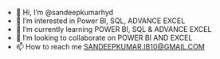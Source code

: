 - 👋 Hi, I’m @sandeepkumarhyd
- 👀 I’m interested in Power BI, SQL, ADVANCE EXCEL
- 🌱 I’m currently learning POWER BI, SQL & ADVANCE EXCEL
- 💞️ I’m looking to collaborate on POWER BI AND EXCEL
- 📫 How to reach me SANDEEPKUMAR.IB10@GMAIL.COM

<!---
sandeepkumarhyd/sandeepkumarhyd is a ✨ special ✨ repository because its `README.md` (this file) appears on your GitHub profile.
You can click the Preview link to take a look at your changes.
--->
